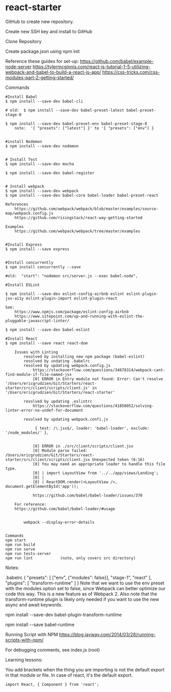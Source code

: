 # react-starter

GitHub to create new repository.

Create new SSH key and install to GitHub

Clone Repository

Create package.json using npm init

Reference these guides for set-up:
    https://github.com/babel/example-node-server
    https://tylermcginnis.com/react-js-tutorial-1-5-utilizing-webpack-and-babel-to-build-a-react-js-app/
    https://css-tricks.com/css-modules-part-2-getting-started/


Commands

    #Install Babel
    $ npm install --save-dev babel-cli

    # old:  $ npm install --save-dev babel-preset-latest babel-preset-stage-0

    $ npm install --save-dev babel-preset-env babel-preset-stage-0
        note:  '{ "presets": ["latest"] }' to '{ "presets": ["env"] }


    #install Nodemon
    $ npm install --save-dev nodemon


    # Install Test
    $ npm install --save-dev mocha

    $ npm install --save-dev babel-register


    # Install webpack
    $ npm install --save-dev webpack
    $ npm install --save-dev babel-core babel-loader babel-preset-react

    References
        https://github.com/webpack/webpack/blob/master/examples/source-map/webpack.config.js
        https://github.com/risingstack/react-way-getting-started

    Examples
        https://github.com/webpack/webpack/tree/master/examples
    

    #Install Express
    $ npm install --save express


    #Install concurrently
    $ npm install concurrently --save

    #old:  "start": "nodemon src/server.js --exec babel-node",

    #Install ESLint

    $ npm install --save-dev eslint-config-airbnb eslint eslint-plugin-jsx-a11y eslint-plugin-import eslint-plugin-react

    See:
        https://www.npmjs.com/package/eslint-config-airbnb
        https://www.sitepoint.com/up-and-running-with-eslint-the-pluggable-javascript-linter/

    $ npm install --save-dev babel-eslint

    #Install React
    $ npm install --save react react-dom
    
        Issues with Linting
            resolved by installing new npm package (babel-eslint)
            resolved by undating .babelrc
            resolved by updating webpack.config.js
                https://stackoverflow.com/questions/34678314/webpack-cant-find-module-if-file-named-jsx 
                [0] ERROR in Entry module not found: Error: Can't resolve '/Users/ericgrudzien/Git/Starters/react-starter/src/client/scripts/client.js' in '/Users/ericgrudzien/Git/Starters/react-starter'

            resolved by updating .eslintrc
                https://stackoverflow.com/questions/41858052/solving-linter-error-no-undef-for-document

            resolved by updating webpack.confi.js

                 { test: /\.jsx$/, loader: 'babel-loader', exclude: '/node_modules/' },


                [0] ERROR in ./src/client/scripts/client.jsx
                [0] Module parse failed: /Users/ericgrudzien/Git/Starters/react-starter/src/client/scripts/client.jsx Unexpected token (6:16)
                [0] You may need an appropriate loader to handle this file type.
                [0] | import LayoutView from '../../app/views/Landing';
                [0] |
                [0] | ReactDOM.render(<LayoutView />, document.getElementById('app'));

                https://github.com/babel/babel-loader/issues/370
           
        For reference:
        https://github.com/babel/babel-loader/#usage

            
            webpack --display-error-details


    Commands
    npm start
    npm run build
    npm run serve
    npm run tests-server
    npm run lint            (note, only covers src directory)

Notes:

.babelrc
{
  "presets": [
    ["env", {"modules": false}],
    "stage-1",
    "react"
  ],
  "plugins": [
    "transform-runtime"
  ]
}
Note that we want to use the env preset with the modules option set to false, since Webpack can better optimize our code this way. This is a new feature as of Webpack 2.
Also note that the transform-runtime plugin is likely only needed if you want to use the new async and await keywords.

npm install --save-dev babel-plugin-transform-runtime

npm install --save babel-runtime


Running Script with NPM
https://blog.jayway.com/2014/03/28/running-scripts-with-npm/


For debugging comments, see index.js (root)


Learning lessons:

You add brackets when the thing you are importing is not the default export in that module or file. In case of react, it's the default export.

    import React, { Component } from 'react';